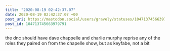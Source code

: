 ```yaml
---
title: "2020-08-19 02:42:37.07"
date: 2020-08-19 02:42:37.07 +00
post_uri: https://mastodon.social/users/gravely/statuses/104713745663979791
post_id: 104713745663979791
---
```

the dnc should have dave chappelle and charlie murphy reprise any of the roles they paired on from the chapelle show, but as keyfabe, not a bit


